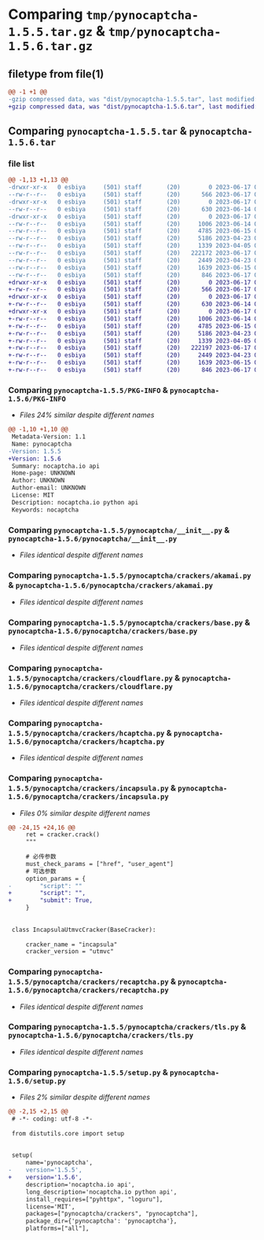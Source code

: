 # Comparing `tmp/pynocaptcha-1.5.5.tar.gz` & `tmp/pynocaptcha-1.5.6.tar.gz`

## filetype from file(1)

```diff
@@ -1 +1 @@
-gzip compressed data, was "dist/pynocaptcha-1.5.5.tar", last modified: Sat Jun 17 08:33:20 2023, max compression
+gzip compressed data, was "dist/pynocaptcha-1.5.6.tar", last modified: Sat Jun 17 09:04:31 2023, max compression
```

## Comparing `pynocaptcha-1.5.5.tar` & `pynocaptcha-1.5.6.tar`

### file list

```diff
@@ -1,13 +1,13 @@
-drwxr-xr-x   0 esbiya     (501) staff       (20)        0 2023-06-17 08:33:20.000000 pynocaptcha-1.5.5/
--rw-r--r--   0 esbiya     (501) staff       (20)      566 2023-06-17 08:33:20.000000 pynocaptcha-1.5.5/PKG-INFO
-drwxr-xr-x   0 esbiya     (501) staff       (20)        0 2023-06-17 08:33:20.000000 pynocaptcha-1.5.5/pynocaptcha/
--rw-r--r--   0 esbiya     (501) staff       (20)      630 2023-06-14 09:34:47.000000 pynocaptcha-1.5.5/pynocaptcha/__init__.py
-drwxr-xr-x   0 esbiya     (501) staff       (20)        0 2023-06-17 08:33:20.000000 pynocaptcha-1.5.5/pynocaptcha/crackers/
--rw-r--r--   0 esbiya     (501) staff       (20)     1006 2023-06-14 09:31:37.000000 pynocaptcha-1.5.5/pynocaptcha/crackers/akamai.py
--rw-r--r--   0 esbiya     (501) staff       (20)     4785 2023-06-15 08:58:13.000000 pynocaptcha-1.5.5/pynocaptcha/crackers/base.py
--rw-r--r--   0 esbiya     (501) staff       (20)     5186 2023-04-23 09:01:32.000000 pynocaptcha-1.5.5/pynocaptcha/crackers/cloudflare.py
--rw-r--r--   0 esbiya     (501) staff       (20)     1339 2023-04-05 02:45:58.000000 pynocaptcha-1.5.5/pynocaptcha/crackers/hcaptcha.py
--rw-r--r--   0 esbiya     (501) staff       (20)   222172 2023-06-17 08:30:32.000000 pynocaptcha-1.5.5/pynocaptcha/crackers/incapsula.py
--rw-r--r--   0 esbiya     (501) staff       (20)     2449 2023-04-23 08:59:52.000000 pynocaptcha-1.5.5/pynocaptcha/crackers/recaptcha.py
--rw-r--r--   0 esbiya     (501) staff       (20)     1639 2023-06-15 08:25:19.000000 pynocaptcha-1.5.5/pynocaptcha/crackers/tls.py
--rw-r--r--   0 esbiya     (501) staff       (20)      846 2023-06-17 08:30:38.000000 pynocaptcha-1.5.5/setup.py
+drwxr-xr-x   0 esbiya     (501) staff       (20)        0 2023-06-17 09:04:31.000000 pynocaptcha-1.5.6/
+-rw-r--r--   0 esbiya     (501) staff       (20)      566 2023-06-17 09:04:31.000000 pynocaptcha-1.5.6/PKG-INFO
+drwxr-xr-x   0 esbiya     (501) staff       (20)        0 2023-06-17 09:04:31.000000 pynocaptcha-1.5.6/pynocaptcha/
+-rw-r--r--   0 esbiya     (501) staff       (20)      630 2023-06-14 09:34:47.000000 pynocaptcha-1.5.6/pynocaptcha/__init__.py
+drwxr-xr-x   0 esbiya     (501) staff       (20)        0 2023-06-17 09:04:31.000000 pynocaptcha-1.5.6/pynocaptcha/crackers/
+-rw-r--r--   0 esbiya     (501) staff       (20)     1006 2023-06-14 09:31:37.000000 pynocaptcha-1.5.6/pynocaptcha/crackers/akamai.py
+-rw-r--r--   0 esbiya     (501) staff       (20)     4785 2023-06-15 08:58:13.000000 pynocaptcha-1.5.6/pynocaptcha/crackers/base.py
+-rw-r--r--   0 esbiya     (501) staff       (20)     5186 2023-04-23 09:01:32.000000 pynocaptcha-1.5.6/pynocaptcha/crackers/cloudflare.py
+-rw-r--r--   0 esbiya     (501) staff       (20)     1339 2023-04-05 02:45:58.000000 pynocaptcha-1.5.6/pynocaptcha/crackers/hcaptcha.py
+-rw-r--r--   0 esbiya     (501) staff       (20)   222197 2023-06-17 09:04:20.000000 pynocaptcha-1.5.6/pynocaptcha/crackers/incapsula.py
+-rw-r--r--   0 esbiya     (501) staff       (20)     2449 2023-04-23 08:59:52.000000 pynocaptcha-1.5.6/pynocaptcha/crackers/recaptcha.py
+-rw-r--r--   0 esbiya     (501) staff       (20)     1639 2023-06-15 08:25:19.000000 pynocaptcha-1.5.6/pynocaptcha/crackers/tls.py
+-rw-r--r--   0 esbiya     (501) staff       (20)      846 2023-06-17 09:04:10.000000 pynocaptcha-1.5.6/setup.py
```

### Comparing `pynocaptcha-1.5.5/PKG-INFO` & `pynocaptcha-1.5.6/PKG-INFO`

 * *Files 24% similar despite different names*

```diff
@@ -1,10 +1,10 @@
 Metadata-Version: 1.1
 Name: pynocaptcha
-Version: 1.5.5
+Version: 1.5.6
 Summary: nocaptcha.io api
 Home-page: UNKNOWN
 Author: UNKNOWN
 Author-email: UNKNOWN
 License: MIT
 Description: nocaptcha.io python api
 Keywords: nocaptcha
```

### Comparing `pynocaptcha-1.5.5/pynocaptcha/__init__.py` & `pynocaptcha-1.5.6/pynocaptcha/__init__.py`

 * *Files identical despite different names*

### Comparing `pynocaptcha-1.5.5/pynocaptcha/crackers/akamai.py` & `pynocaptcha-1.5.6/pynocaptcha/crackers/akamai.py`

 * *Files identical despite different names*

### Comparing `pynocaptcha-1.5.5/pynocaptcha/crackers/base.py` & `pynocaptcha-1.5.6/pynocaptcha/crackers/base.py`

 * *Files identical despite different names*

### Comparing `pynocaptcha-1.5.5/pynocaptcha/crackers/cloudflare.py` & `pynocaptcha-1.5.6/pynocaptcha/crackers/cloudflare.py`

 * *Files identical despite different names*

### Comparing `pynocaptcha-1.5.5/pynocaptcha/crackers/hcaptcha.py` & `pynocaptcha-1.5.6/pynocaptcha/crackers/hcaptcha.py`

 * *Files identical despite different names*

### Comparing `pynocaptcha-1.5.5/pynocaptcha/crackers/incapsula.py` & `pynocaptcha-1.5.6/pynocaptcha/crackers/incapsula.py`

 * *Files 0% similar despite different names*

```diff
@@ -24,15 +24,16 @@
     ret = cracker.crack()
     """
     
     # 必传参数
     must_check_params = ["href", "user_agent"]
     # 可选参数
     option_params = {
-        "script": ""
+        "script": "",
+        "submit": True,
     }
 
 
 class IncapsulaUtmvcCracker(BaseCracker):
     
     cracker_name = "incapsula"
     cracker_version = "utmvc"
```

### Comparing `pynocaptcha-1.5.5/pynocaptcha/crackers/recaptcha.py` & `pynocaptcha-1.5.6/pynocaptcha/crackers/recaptcha.py`

 * *Files identical despite different names*

### Comparing `pynocaptcha-1.5.5/pynocaptcha/crackers/tls.py` & `pynocaptcha-1.5.6/pynocaptcha/crackers/tls.py`

 * *Files identical despite different names*

### Comparing `pynocaptcha-1.5.5/setup.py` & `pynocaptcha-1.5.6/setup.py`

 * *Files 2% similar despite different names*

```diff
@@ -2,15 +2,15 @@
 # -*- coding: utf-8 -*-
 
 from distutils.core import setup
 
 
 setup(
     name='pynocaptcha',
-    version='1.5.5',
+    version='1.5.6',
     description='nocaptcha.io api',
     long_description='nocaptcha.io python api',
     install_requires=["pyhttpx", "loguru"],
     license='MIT',
     packages=["pynocaptcha/crackers", "pynocaptcha"],
     package_dir={'pynocaptcha': 'pynocaptcha'},
     platforms=["all"],
```

